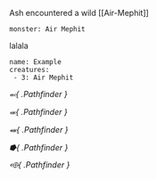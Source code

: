 Ash encountered a wild [[Air-Mephit]] 

```statblock
monster: Air Mephit
```

lalala

```encounter
name: Example
creatures:
 - 3: Air Mephit
```

*⬻{ .Pathfinder }*

*⬺{ .Pathfinder }*

*⬽{ .Pathfinder }*

*⭓{ .Pathfinder }*

*⬲{ .Pathfinder }*

